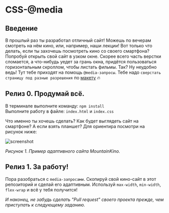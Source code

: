 # CSS-@media

## Введение

В прошлый раз ты разработал отличный сайт! Можешь по вечерам смотреть на нём кино, или, например, наши лекции! Вот только что делать, если ты захочешь посмотреть кино со своего смартфона? Попробуй открыть свой сайт в узком окне. Скорее всего часть верстки сломается, а что-нибудь уедет за грань окна, придётся пользоваться горизонтальным скроллом, чтобы листать фильмы. Так? Ну неудобно ведь! Тут тебе приходят на помощь `@media-запросы`. Тебе надо `сверстать страницу под разные разрешения` по [макету](https://www.figma.com/file/FERa1znzWOYXVQ0hASDDiQ/ECB-Phase-0-tasks-Tablet-Mobile-share) :fire:

## Релиз 0. Продумай всё.

В терминале выполните команду: `npm install`  
Выполните работу в файле: `index.html` и `index.css`

Что именно ты хочешь сделать? Как будет выглядеть сайт на смартфоне? А если взять планшет? Для ориентира посмотри на рисунок ниже:

![screenshot](readme-assets/Mountain-kino-adaptive.png)

_Рисунок 1. Пример адаптивного сайта MountainKino._

## Релиз 1. За работу!

Пора разобраться с `media-запросами`. Скопируй свой кино-сайт в этот репозиторий и сделай его адаптивным. Используй `max-width`, `min-width`, `flex-wrap` и всё у тебя получится!

_И наконец, не забудь сделать "Pull request" своего проекта прежде, чем приступать к следующему заданию._
